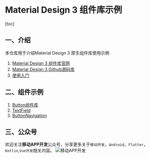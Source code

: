 # Material Design 3 组件库示例

[toc]

## 一、介绍

本仓库用于介绍Material Design 3 原生组件库使用示例

1. [Material Design 3 组件库官网](https://m3.material.io/components)
2. [Material Design 3 Github源码库](https://github.com/material-components/material-components-android)
3. [使用入门](https://github.com/material-components/material-components-android/blob/master/docs/getting-started.md)

## 二、组件示例

1. [Button组件库](app/src/main/java/com/example/mdc_android3sample/button/Button.md)
2. [TextField](app/src/main/java/com/example/mdc_android3sample/textfield/TextField.md)
3. [ButtonNavigation](app/src/main/java/com/example/mdc_android3sample/buttonNavigation)

## 三、公众号

欢迎关注**移动APP开发**公众号，分享更多关于`移动开发`，`Android`，`Flutter`，`Kotlin`,`Vue开发`相关内容。
![移动APP开发](APPDep.png)